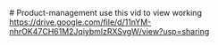 

#   P r o d u c t - m a n a g e m e n t 
 use this vid to view working
https://drive.google.com/file/d/11nYM-nhrOK47CH61M2JqiybmlzRXSvgW/view?usp=sharing
 
